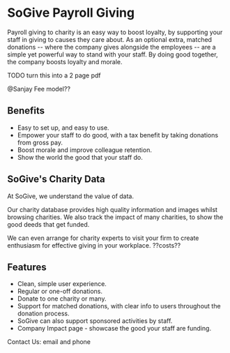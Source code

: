 
# SoGive Payroll Giving

Payroll giving to charity is an easy way to boost loyalty, by supporting your staff 
in giving to causes they care about. 
As an optional extra, matched donations -- where the company gives alongside the employees
 -- are a simple yet powerful way to stand with your staff. By doing good together,
 the company boosts loyalty and morale.

TODO turn this into a 2 page pdf

@Sanjay Fee model??

## Benefits

 - Easy to set up, and easy to use.
 - Empower your staff to do good, with a tax benefit by taking donations from gross pay.
 - Boost morale and improve colleague retention.
 - Show the world the good that your staff do.

## SoGive's Charity Data

At SoGive, we understand the value of data. 

Our charity database provides high quality information and images whilst browsing charities. 
We also track the impact of many charities, to show the good deeds that get funded.

We can even arrange for charity experts to visit your firm 
to create enthusiasm for effective giving in your workplace.
??costs??

## Features

 - Clean, simple user experience.
 - Regular or one-off donations.
 - Donate to one charity or many.
 - Support for matched donations, with clear info to users throughout the donation process.
 - SoGive can also support sponsored activities by staff.
 - Company Impact page - showcase the good your staff are funding.

 Contact Us: email and phone
 